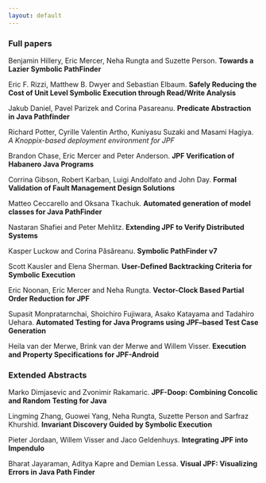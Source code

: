 ```yaml
---
layout: default
---
```


### Full papers
Benjamin Hillery, Eric Mercer, Neha Rungta and Suzette Person. **Towards a Lazier Symbolic PathFinder**

Eric F. Rizzi, Matthew B. Dwyer and Sebastian Elbaum. **Safely Reducing the Cost of Unit Level Symbolic Execution through Read/Write Analysis**

Jakub Daniel, Pavel Parizek and Corina Pasareanu. **Predicate Abstraction in Java Pathfinder**

Richard Potter, Cyrille Valentin Artho, Kuniyasu Suzaki and Masami Hagiya. _A Knoppix-based deployment environment for JPF_

Brandon Chase, Eric Mercer and Peter Anderson. **JPF Verification of Habanero Java Programs**

Corrina Gibson, Robert Karban, Luigi Andolfato and John Day. **Formal Validation of Fault Management Design Solutions**

Matteo Ceccarello and Oksana Tkachuk. **Automated generation of model classes for Java PathFinder**

Nastaran Shafiei and Peter Mehlitz. **Extending JPF to Verify Distributed Systems**

Kasper Luckow and Corina Păsăreanu. **Symbolic PathFinder v7**

Scott Kausler and Elena Sherman. **User-Defined Backtracking Criteria for Symbolic Execution**

Eric Noonan, Eric Mercer and Neha Rungta. **Vector-Clock Based Partial Order Reduction for JPF**

Supasit Monpratarnchai, Shoichiro Fujiwara, Asako Katayama and Tadahiro Uehara. **Automated Testing for Java Programs using JPF–based Test Case Generation**

Heila van der Merwe, Brink van der Merwe and Willem Visser. **Execution and Property Specifications for JPF-Android**

### Extended Abstracts
Marko Dimjasevic and Zvonimir Rakamaric. **JPF-Doop: Combining Concolic and Random Testing for Java**

Lingming Zhang, Guowei Yang, Neha Rungta, Suzette Person and Sarfraz Khurshid. **Invariant Discovery Guided by Symbolic Execution**

Pieter Jordaan, Willem Visser and Jaco Geldenhuys. **Integrating JPF into Impendulo**

Bharat Jayaraman, Aditya Kapre and Demian Lessa. **Visual JPF: Visualizing Errors in Java Path Finder**